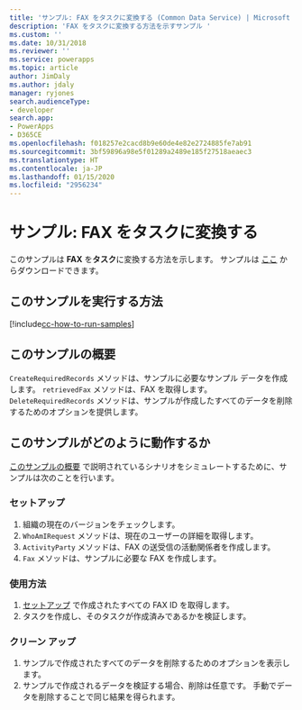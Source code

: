 ```yaml
---
title: 'サンプル: FAX をタスクに変換する (Common Data Service) | Microsoft Docs'
description: 'FAX をタスクに変換する方法を示すサンプル '
ms.custom: ''
ms.date: 10/31/2018
ms.reviewer: ''
ms.service: powerapps
ms.topic: article
author: JimDaly
ms.author: jdaly
manager: ryjones
search.audienceType:
- developer
search.app:
- PowerApps
- D365CE
ms.openlocfilehash: f018257e2cacd8b9e60de4e82e2724885fe7ab91
ms.sourcegitcommit: 3bf59896a98e5f01289a2489e185f27518aeaec3
ms.translationtype: HT
ms.contentlocale: ja-JP
ms.lasthandoff: 01/15/2020
ms.locfileid: "2956234"
---
```

# <a name="sample-convert-a-fax-to-a-task"></a>サンプル: FAX をタスクに変換する

<!-- https://docs.microsoft.com/dynamics365/customer-engagement/developer/sample-convert-fax-task -->


このサンプルは  **FAX** を**タスク**に変換する方法を示します。 サンプルは [ここ](https://github.com/Microsoft/PowerApps-Samples/tree/master/cds/orgsvc/C%23/ConvertFaxToTask) からダウンロードできます。

## <a name="how-to-run-this-sample"></a>このサンプルを実行する方法

[!include[cc-how-to-run-samples](../../includes/cc-how-to-run-samples.md)]


## <a name="what-this-sample-does"></a>このサンプルの概要

`CreateRequiredRecords` メソッドは、サンプルに必要なサンプル データを作成します。 `retrievedFax` メソッドは、FAX を取得します。 `DeleteRequiredRecords` メソッドは、サンプルが作成したすべてのデータを削除するためのオプションを提供します。

## <a name="how-this-sample-works"></a>このサンプルがどのように動作するか

[このサンプルの概要](#what-this-sample-does) で説明されているシナリオをシミュレートするために、サンプルは次のことを行います。

### <a name="setup"></a>セットアップ

1. 組織の現在のバージョンをチェックします。
1. `WhoAmIRequest` メソッドは、現在のユーザーの詳細を取得します。
1. `ActivityParty` メソッドは、FAX の送受信の活動関係者を作成します。
1. `Fax` メソッドは、サンプルに必要な FAX を作成します。


### <a name="demonstrate"></a>使用方法

1. [セットアップ](#setup) で作成されたすべての FAX ID を取得します。
2. タスクを作成し、そのタスクが作成済みであるかを検証します。 

### <a name="clean-up"></a>クリーン アップ

1. サンプルで作成されたすべてのデータを削除するためのオプションを表示します。
2. サンプルで作成されるデータを検証する場合、削除は任意です。 手動でデータを削除することで同じ結果を得られます。
